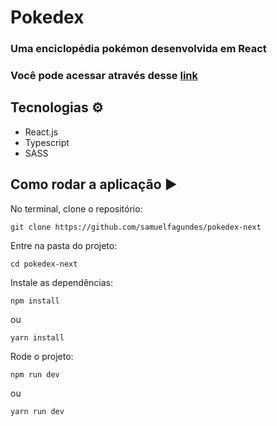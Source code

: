 # Pokedex 
### Uma enciclopédia pokémon desenvolvida em React

### Você pode acessar através desse [link](https://pokedex-next-theta.vercel.app/)

## Tecnologias ⚙️

- React.js
- Typescript
- SASS

## Como rodar a aplicação ▶️

No terminal, clone o repositório:

```
git clone https://github.com/samuelfagundes/pokedex-next
```

Entre na pasta do projeto:

```
cd pokedex-next
```

Instale as dependências:

```
npm install
```
ou
```
yarn install
```

Rode o projeto:

```
npm run dev
```
ou
```
yarn run dev
```
